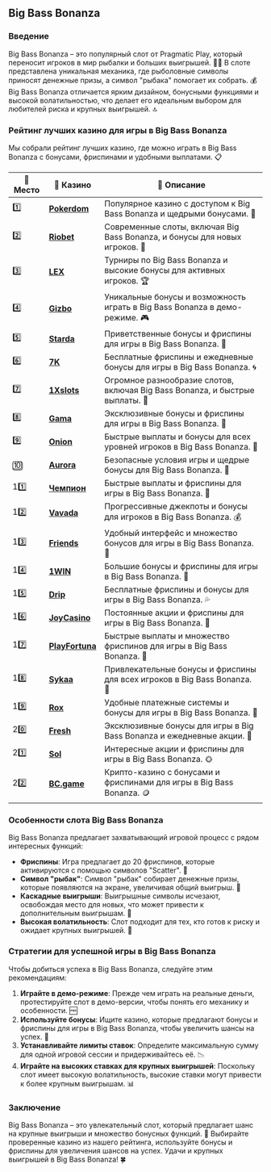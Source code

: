 ## Big Bass Bonanza

### Введение
Big Bass Bonanza – это популярный слот от Pragmatic Play, который переносит игроков в мир рыбалки и больших выигрышей. 🎰🎣 В слоте представлена уникальная механика, где рыболовные символы приносят денежные призы, а символ "рыбака" помогает их собрать. 💰 Big Bass Bonanza отличается ярким дизайном, бонусными функциями и высокой волатильностью, что делает его идеальным выбором для любителей риска и крупных выигрышей. 🔝

### Рейтинг лучших казино для игры в Big Bass Bonanza
Мы собрали рейтинг лучших казино, где можно играть в Big Bass Bonanza с бонусами, фриспинами и удобными выплатами. 📋

| 🥇 **Место** | 🎰 **Казино** | 💬 **Описание** |
|-------------|-------------|----------------|
| 1️⃣ | [**Pokerdom**](https://brandplay.link/4k77v2yx) | Популярное казино с доступом к Big Bass Bonanza и щедрыми бонусами. 🎁 |
| 2️⃣ | [**Riobet**](https://brandplay.link/7xBLTPyj) | Современные слоты, включая Big Bass Bonanza, и бонусы для новых игроков. 🤑 |
| 3️⃣ | [**LEX**](https://brandplay.link/zW4hdDFV) | Турниры по Big Bass Bonanza и высокие бонусы для активных игроков. 🏆 |
| 4️⃣ | [**Gizbo**](https://brandplay.link/bprXw4YV) | Уникальные бонусы и возможность играть в Big Bass Bonanza в демо-режиме. 🎮 |
| 5️⃣ | [**Starda**](https://brandplay.link/fB7xwRFL) | Приветственные бонусы и фриспины для игры в Big Bass Bonanza. 🌟 |
| 6️⃣ | [**7K**](https://brandplay.link/BvQyFShp) | Бесплатные фриспины и ежедневные бонусы для игры в Big Bass Bonanza. 🌀 |
| 7️⃣ | [**1Xslots**](https://brandplay.link/hSB1khtr) | Огромное разнообразие слотов, включая Big Bass Bonanza, и быстрые выплаты. 🎰 |
| 8️⃣ | [**Gama**](https://brandplay.link/j6NMKsDz) | Эксклюзивные бонусы и фриспины для игры в Big Bass Bonanza. 🧩 |
| 9️⃣ | [**Onion**](https://brandplay.link/zBGRVpQ9) | Быстрые выплаты и бонусы для всех уровней игроков в Big Bass Bonanza. 💎 |
| 🔟 | [**Aurora**](https://10trafic-stat2.com/click/668546556bcc6313411604bd/6766/13032/subaccount) | Безопасные условия игры и щедрые бонусы для Big Bass Bonanza. 🚀 |
| 11️⃣ | [**Чемпион**](https://temon-gter.cfd/go/lRq?p80412p304504pcc44t17455) | Быстрые выплаты и фриспины для игры в Big Bass Bonanza. 🥇 |
| 12️⃣ | [**Vavada**](https://vavadapartner.pro/?promo=ea5c9275-6854-4505-94fc-95ab18221945-linkb2) | Прогрессивные джекпоты и бонусы для игроков в Big Bass Bonanza. 💰 |
| 13️⃣ | [**Friends**](https://gofriends.run/linkb2) | Удобный интерфейс и множество бонусов для игры в Big Bass Bonanza. 👯 |
| 14️⃣ | [**1WIN**](https://brandplay.link/smXVpBbG) | Большие бонусы и фриспины для игры в Big Bass Bonanza. 🎲 |
| 15️⃣ | [**Drip**](https://drp-ircp01.com/c07e6a3db) | Бесплатные фриспины и бонусы для игры в Big Bass Bonanza. 💦 |
| 16️⃣ | [**JoyCasino**](https://rpc30.call2me.pro/?/ru/registration?apkpop=0&partner=p24970p3291217pc98f) | Постоянные акции и фриспины для игры в Big Bass Bonanza. 🎉 |
| 17️⃣ | [**PlayFortuna**](https://fortunapromo.net/alt/playfortuna/registration?0dc4a9362a71feb7e3f165fb8e766f70) | Быстрые выплаты и множество фриспинов для игры в Big Bass Bonanza. 💎 |
| 18️⃣ | [**Sykaa**](https://s-two-way.com/?source=linkb2&pid=30697) | Привлекательные бонусы и фриспины для всех игроков в Big Bass Bonanza. 🌈 |
| 19️⃣ | [**Rox**](https://rox-pvwfpjgcxe.com/cb1ee18a5) | Удобные платежные системы и бонусы для игры в Big Bass Bonanza. 💸 |
| 20️⃣ | [**Fresh**](https://fresh-eumwkxwao.com/c3f7b485d) | Эксклюзивные бонусы для игры в Big Bass Bonanza и ежедневные акции. 🥑 |
| 21️⃣ | [**Sol**](https://sol-mmtdzfbaco.com/cb2415bca) | Интересные акции и фриспины для игры в Big Bass Bonanza. 🌞 |
| 22️⃣ | [**BC.game**](https://partnerbcgame.com/dcc53d441) | Крипто-казино с бонусами и фриспинами для игры в Big Bass Bonanza. 🪙 |

### Особенности слота Big Bass Bonanza
Big Bass Bonanza предлагает захватывающий игровой процесс с рядом интересных функций:

- **Фриспины**: Игра предлагает до 20 фриспинов, которые активируются с помощью символов "Scatter". 🎁
- **Символ "рыбак"**: Символ "рыбак" собирает денежные призы, которые появляются на экране, увеличивая общий выигрыш. 🎣
- **Каскадные выигрыши**: Выигрышные символы исчезают, освобождая место для новых, что может привести к дополнительным выигрышам. 🔄
- **Высокая волатильность**: Слот подходит для тех, кто готов к риску и ожидает крупных выигрышей. 💎

### Стратегии для успешной игры в Big Bass Bonanza
Чтобы добиться успеха в Big Bass Bonanza, следуйте этим рекомендациям:

1. **Играйте в демо-режиме**: Прежде чем играть на реальные деньги, протестируйте слот в демо-версии, чтобы понять его механику и особенности. 🆓
2. **Используйте бонусы**: Ищите казино, которые предлагают бонусы и фриспины для игры в Big Bass Bonanza, чтобы увеличить шансы на успех. 🎁
3. **Устанавливайте лимиты ставок**: Определите максимальную сумму для одной игровой сессии и придерживайтесь её. 📉
4. **Играйте на высоких ставках для крупных выигрышей**: Поскольку слот имеет высокую волатильность, высокие ставки могут привести к более крупным выигрышам. 📊

### Заключение
Big Bass Bonanza – это увлекательный слот, который предлагает шанс на крупные выигрыши и множество бонусных функций. 💸 Выбирайте проверенные казино из нашего рейтинга, используйте бонусы и фриспины для увеличения шансов на успех. Удачи и крупных выигрышей в Big Bass Bonanza! 🍀
